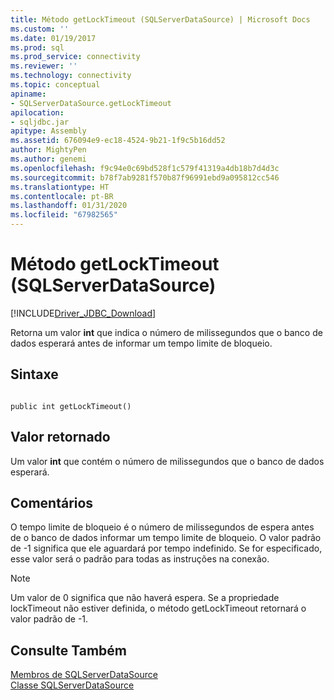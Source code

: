 ```yaml
---
title: Método getLockTimeout (SQLServerDataSource) | Microsoft Docs
ms.custom: ''
ms.date: 01/19/2017
ms.prod: sql
ms.prod_service: connectivity
ms.reviewer: ''
ms.technology: connectivity
ms.topic: conceptual
apiname:
- SQLServerDataSource.getLockTimeout
apilocation:
- sqljdbc.jar
apitype: Assembly
ms.assetid: 676094e9-ec18-4524-9b21-1f9c5b16dd52
author: MightyPen
ms.author: genemi
ms.openlocfilehash: f9c94e0c69bd528f1c579f41319a4db18b7d4d3c
ms.sourcegitcommit: b78f7ab9281f570b87f96991ebd9a095812cc546
ms.translationtype: HT
ms.contentlocale: pt-BR
ms.lasthandoff: 01/31/2020
ms.locfileid: "67982565"
---
```

# <a name="getlocktimeout-method-sqlserverdatasource"></a>Método getLockTimeout (SQLServerDataSource)
[!INCLUDE[Driver_JDBC_Download](../../../includes/driver_jdbc_download.md)]

  Retorna um valor **int** que indica o número de milissegundos que o banco de dados esperará antes de informar um tempo limite de bloqueio.  
  
## <a name="syntax"></a>Sintaxe  
  
```  
  
public int getLockTimeout()  
```  
  
## <a name="return-value"></a>Valor retornado  
 Um valor **int** que contém o número de milissegundos que o banco de dados esperará.  
  
## <a name="remarks"></a>Comentários  
 O tempo limite de bloqueio é o número de milissegundos de espera antes de o banco de dados informar um tempo limite de bloqueio. O valor padrão de -1 significa que ele aguardará por tempo indefinido. Se for especificado, esse valor será o padrão para todas as instruções na conexão.  
  
> [!NOTE]  
>  Um valor de 0 significa que não haverá espera. Se a propriedade lockTimeout não estiver definida, o método getLockTimeout retornará o valor padrão de -1.  
  
## <a name="see-also"></a>Consulte Também  
 [Membros de SQLServerDataSource](../../../connect/jdbc/reference/sqlserverdatasource-members.md)   
 [Classe SQLServerDataSource](../../../connect/jdbc/reference/sqlserverdatasource-class.md)  
  
  
